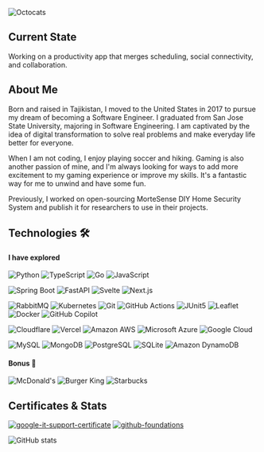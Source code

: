 <!-- https://github.com/github -->

![Octocats](https://github.com/shohinsan/shohinsan/assets/22685770/7fc375d0-ce33-472f-afbd-503f27efaab7)

## Current State 

Working on a productivity app that merges scheduling, social connectivity, and collaboration.

## About Me 
Born and raised in Tajikistan, I moved to the United States in 2017 to pursue my dream of becoming a Software Engineer. I graduated from San Jose State University, majoring in Software Engineering. I am captivated by the idea of digital transformation to solve real problems and make everyday life better for everyone.

When I am not coding, I enjoy playing soccer and hiking. Gaming is also another passion of mine, and I'm always looking for ways to add more excitement to my gaming experience or improve my skills. It's a fantastic way for me to unwind and have some fun.

Previously, I worked on open-sourcing MorteSense DIY Home Security System and publish it for researchers to use in their projects.

## Technologies 🛠️

<!-- https://badges.pages.dev/?q=FastApi -->
#### I have explored

![Python](https://img.shields.io/badge/Python-3776AB?logo=python&logoColor=fff&style=flat)
![TypeScript](https://img.shields.io/badge/TypeScript-3178C6?logo=typescript&logoColor=fff&style=flat)
![Go](https://img.shields.io/badge/Go-00ADD8?logo=go&logoColor=fff&style=flat)
![JavaScript](https://img.shields.io/badge/JavaScript-F7DF1E?logo=javascript&logoColor=000&style=flat)

![Spring Boot](https://img.shields.io/badge/Spring%20Boot-6DB33F?logo=springboot&logoColor=fff&style=flat)
![FastAPI](https://img.shields.io/badge/FastAPI-009688?logo=fastapi&logoColor=fff&style=flat)
![Svelte](https://img.shields.io/badge/Svelte-FF3E00?logo=svelte&logoColor=fff&style=flat)
![Next.js](https://img.shields.io/badge/Next.js-000?logo=nextdotjs&logoColor=fff&style=flat)

![RabbitMQ](https://img.shields.io/badge/RabbitMQ-F60?logo=rabbitmq&logoColor=fff&style=flat)
![Kubernetes](https://img.shields.io/badge/Kubernetes-326CE5?logo=kubernetes&logoColor=fff&style=flat)
![Git](https://img.shields.io/badge/Git-F05032?logo=git&logoColor=fff&style=flat)
![GitHub Actions](https://img.shields.io/badge/GitHub%20Actions-2088FF?logo=githubactions&logoColor=fff&style=flat)
![JUnit5](https://img.shields.io/badge/JUnit5-25A162?logo=junit5&logoColor=fff&style=flat)
![Leaflet](https://img.shields.io/badge/Leaflet-199900?logo=leaflet&logoColor=fff&style=flat)
![Docker](https://img.shields.io/badge/Docker-2496ED?logo=docker&logoColor=fff&style=flat)
![GitHub Copilot](https://img.shields.io/badge/GitHub%20Copilot-000?logo=githubcopilot&logoColor=fff&style=flat)

![Cloudflare](https://img.shields.io/badge/Cloudflare-F38020?logo=cloudflare&logoColor=fff&style=flat)
![Vercel](https://img.shields.io/badge/Vercel-000?logo=vercel&logoColor=fff&style=flat)
![Amazon AWS](https://img.shields.io/badge/Amazon%20AWS-232F3E?logo=amazonaws&logoColor=fff&style=flat)
![Microsoft Azure](https://img.shields.io/badge/Microsoft%20Azure-0078D4?logo=microsoftazure&logoColor=fff&style=flat)
![Google Cloud](https://img.shields.io/badge/Google%20Cloud-4285F4?logo=googlecloud&logoColor=fff&style=flat)

![MySQL](https://img.shields.io/badge/MySQL-4479A1?logo=mysql&logoColor=fff&style=flat)
![MongoDB](https://img.shields.io/badge/MongoDB-47A248?logo=mongodb&logoColor=fff&style=flat)
![PostgreSQL](https://img.shields.io/badge/PostgreSQL-4169E1?logo=postgresql&logoColor=fff&style=flat)
![SQLite](https://img.shields.io/badge/SQLite-003B57?logo=sqlite&logoColor=fff&style=flat)
![Amazon DynamoDB](https://img.shields.io/badge/Amazon%20DynamoDB-4053D6?logo=amazondynamodb&logoColor=fff&style=flat)

#### Bonus 🍕

![McDonald's](https://img.shields.io/badge/McDonald's-FBC817?logo=mcdonalds&logoColor=000&style=flat)
![Burger King](https://img.shields.io/badge/Burger%20King-D62300?logo=burgerking&logoColor=fff&style=flat)
![Starbucks](https://img.shields.io/badge/Starbucks-006241?logo=starbucks&logoColor=fff&style=flat)

## Certificates & Stats

[![google-it-support-certificate](https://github.com/user-attachments/assets/d4342035-a592-4f45-bc1c-c4c9b7dc6154)](https://www.credly.com/badges/e454f9c0-53b7-4f2f-a7ea-1492f78a0369/public_url)
[![github-foundations](https://github.com/user-attachments/assets/4e4e990e-b468-4d92-8d30-5c6e4a60392c)](https://www.credly.com/badges/ed566a74-72ac-4fe7-b1b8-c2f0a80914f4/public_url)

<!-- 
## Projects
* Key
  - MorteSense
  - Starbucks
* Side 
  - iFarmo
  - GinGonic
  - SaleSphereAPI
  - BookUp
  - ...
-->

![GitHub stats](https://github-readme-stats.vercel.app/api?username=shohinsan&show_icons=true)
